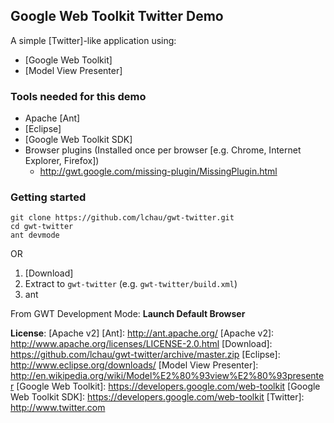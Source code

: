 Google Web Toolkit Twitter Demo
--

A simple [Twitter]-like application using:

 * [Google Web Toolkit]
 * [Model View Presenter]

### Tools needed for this demo
 * Apache [Ant]
 * [Eclipse]
  * [Google Web Toolkit SDK]
  * Browser plugins (Installed once per browser [e.g. Chrome, Internet Explorer, Firefox])
     * http://gwt.google.com/missing-plugin/MissingPlugin.html

### Getting started

```
git clone https://github.com/lchau/gwt-twitter.git
cd gwt-twitter
ant devmode
```
OR

 1. [Download]
 2. Extract to `gwt-twitter` (e.g. `gwt-twitter/build.xml`)
 3. ant



From GWT Development Mode: __Launch Default Browser__

__License__: [Apache v2]
  [Ant]: http://ant.apache.org/
  [Apache v2]: http://www.apache.org/licenses/LICENSE-2.0.html
  [Download]: https://github.com/lchau/gwt-twitter/archive/master.zip
  [Eclipse]: http://www.eclipse.org/downloads/
  [Model View Presenter]: http://en.wikipedia.org/wiki/Model%E2%80%93view%E2%80%93presenter
  [Google Web Toolkit]: https://developers.google.com/web-toolkit
  [Google Web Toolkit SDK]: https://developers.google.com/web-toolkit
  [Twitter]: http://www.twitter.com
